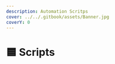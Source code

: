 ```yaml
---
description: Automation Scritps
cover: ../../.gitbook/assets/Banner.jpg
coverY: 0
---
```


# 🟦 Scripts

